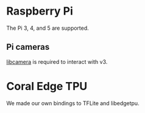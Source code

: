 
# Raspberry Pi

The Pi 3, 4, and 5 are supported.

## Pi cameras

[libcamera]() is required to interact with v3.

# Coral Edge TPU

We made our own bindings to TFLite and libedgetpu.

